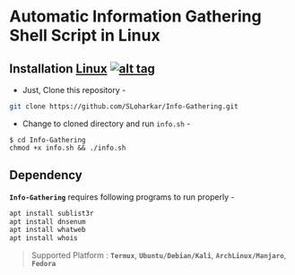 # Automatic Information Gathering Shell Script in Linux


## Installation [Linux](https://wikipedia.org/wiki/Linux) [![alt tag](http://icons.iconarchive.com/icons/dakirby309/simply-styled/32/OS-Linux-icon.png)](https://fr.wikipedia.org/wiki/Linux)
- Just, Clone this repository -
```bash
git clone https://github.com/SLoharkar/Info-Gathering.git
```
- Change to cloned directory and run `info.sh` -
````
$ cd Info-Gathering
chmod +x info.sh && ./info.sh
````
## Dependency
**`Info-Gathering`** requires following programs to run properly -
```bash
apt install sublist3r
apt install dnsenum
apt install whatweb
apt install whois
```

> Supported Platform : **`Termux`**, **`Ubuntu/Debian/Kali`**, **`ArchLinux/Manjaro`**, **`Fedora`**
